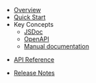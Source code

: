 * [Overview](/content/product_overview)
* [Quick Start](/content/quick_start)
* Key Concepts
    * [JSDoc](/content/concepts/jsdoc)
    * [OpenAPI](/content/concepts/openapi)
    * [Manual documentation](/content/concepts/manual)
<!-- api_open -->
* [API Reference](/content/api_reference)
<!-- api_close -->
<!-- sdk_open -->
<!-- sdk_close -->
* [Release Notes](/content/release_notes)
